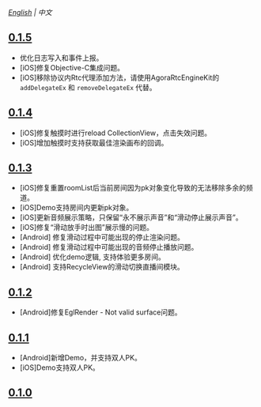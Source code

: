 *[English](CHANGELOG.md) | 中文*

## [0.1.5](https://github.com/AgoraIO-Community/VideoLoaderAPI/releases/tag/0.1.5)
- 优化日志写入和事件上报。
- [iOS]修复Objective-C集成问题。
- [iOS]移除协议内Rtc代理添加方法，请使用AgoraRtcEngineKit的 `addDelegateEx` 和 `removeDelegateEx` 代替。

## [0.1.4](https://github.com/AgoraIO-Community/VideoLoaderAPI/releases/tag/0.1.4)
- [iOS]修复触摸时进行reload CollectionView，点击失效问题。
- [iOS]增加触摸时支持获取最佳渲染画布的回调。

## [0.1.3](https://github.com/AgoraIO-Community/VideoLoaderAPI/releases/tag/0.1.3)
- [iOS]修复重置roomList后当前房间因为pk对象变化导致的无法移除多余的频道。
- [iOS]Demo支持房间内更新pk对象。
- [iOS]更新音频展示策略，只保留“永不展示声音”和“滑动停止展示声音”。
- [iOS]修复“滑动放手时出图”展示慢的问题。
- [Android] 修复滑动过程中可能出现的停止渲染问题。
- [Android] 修复滑动过程中可能出现的音频停止播放问题。
- [Android] 优化demo逻辑, 支持体验更多房间。
- [Android] 支持RecycleView的滑动切换直播间模块。

## [0.1.2](https://github.com/AgoraIO-Community/VideoLoaderAPI/releases/tag/0.1.2)
- [Android]修复EglRender - Not valid surface问题。

## [0.1.1](https://github.com/AgoraIO-Community/VideoLoaderAPI/releases/tag/0.1.1)
- [Android]新增Demo，并支持双人PK。
- [iOS]Demo支持双人PK。

## [0.1.0](https://github.com/AgoraIO-Community/VideoLoaderAPI/releases/tag/0.1.0)


